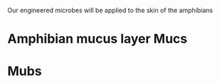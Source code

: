 Our engineered microbes will be applied to the skin of the amphibians
# Amphibian mucus layer Mucs

# Mubs
